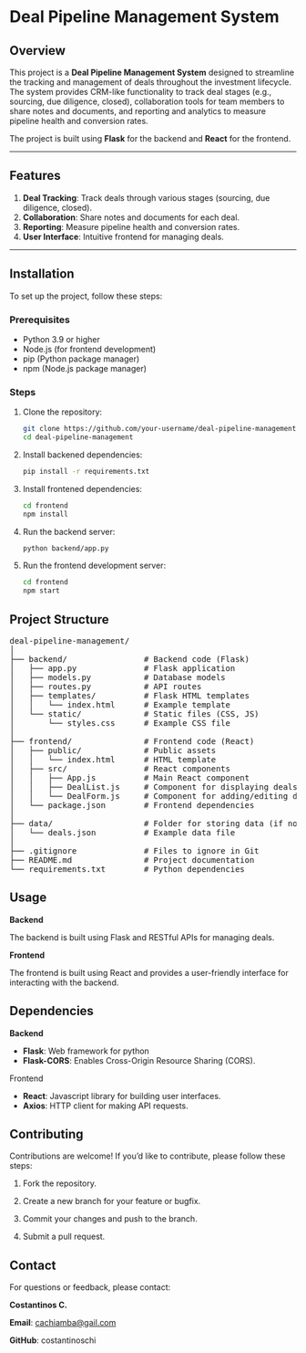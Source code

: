 # Deal Pipeline Management System

## Overview
This project is a **Deal Pipeline Management System** designed to streamline the tracking and management of deals throughout the investment lifecycle. The system provides CRM-like functionality to track deal stages (e.g., sourcing, due diligence, closed), collaboration tools for team members to share notes and documents, and reporting and analytics to measure pipeline health and conversion rates.

The project is built using **Flask** for the backend and **React** for the frontend.

---

## Features
1. **Deal Tracking**: Track deals through various stages (sourcing, due diligence, closed).
2. **Collaboration**: Share notes and documents for each deal.
3. **Reporting**: Measure pipeline health and conversion rates.
4. **User Interface**: Intuitive frontend for managing deals.

---

## Installation
To set up the project, follow these steps:

### Prerequisites
- Python 3.9 or higher
- Node.js (for frontend development)
- pip (Python package manager)
- npm (Node.js package manager)

### Steps
1. Clone the repository:
   ```bash
   git clone https://github.com/your-username/deal-pipeline-management.git
   cd deal-pipeline-management

2. Install backened dependencies:
    ```bash
    pip install -r requirements.txt

3. Install frontened dependencies:
    ```bash
    cd frontend
    npm install

4. Run the backend server:
    ```bash
    python backend/app.py

5. Run the frontend development server:
    ```bash
    cd frontend
    npm start


## Project Structure

<pre>
deal-pipeline-management/
│
├── backend/                # Backend code (Flask)
│   ├── app.py              # Flask application
│   ├── models.py           # Database models
│   ├── routes.py           # API routes
│   ├── templates/          # Flask HTML templates
│   │   └── index.html      # Example template
│   └── static/             # Static files (CSS, JS)
│       └── styles.css      # Example CSS file
│
├── frontend/               # Frontend code (React)
│   ├── public/             # Public assets
│   │   └── index.html      # HTML template
│   ├── src/                # React components
│   │   ├── App.js          # Main React component
│   │   ├── DealList.js     # Component for displaying deals
│   │   └── DealForm.js     # Component for adding/editing deals
│   └── package.json        # Frontend dependencies
│
├── data/                   # Folder for storing data (if not using a database)
│   └── deals.json          # Example data file
│
├── .gitignore              # Files to ignore in Git
├── README.md               # Project documentation
└── requirements.txt        # Python dependencies
</pre>


## Usage

**Backend**

The backend is built using Flask and RESTful APIs for managing deals.

**Frontend**

The frontend is built using React and provides a user-friendly interface for interacting with the backend.


## Dependencies

**Backend**

 - **Flask**: Web framework for python
 - **Flask-CORS**: Enables Cross-Origin Resource Sharing (CORS).

 Frontend
 - **React**: Javascript library for building user interfaces.
 - **Axios**: HTTP client for making API requests.

## Contributing

 Contributions are welcome! If you’d like to contribute, please follow these steps:
 
 1. Fork the repository.
 
 2. Create a new branch for your feature or bugfix.
 
 3. Commit your changes and push to the branch.
 
 4. Submit a pull request.


## Contact

For questions or feedback, please contact:

**Costantinos C.**

**Email**: cachiamba@gail.com

**GitHub**: costantinoschi